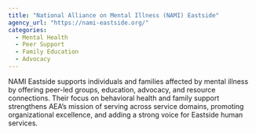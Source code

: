 ```yaml
---
title: "National Alliance on Mental Illness (NAMI) Eastside"
agency_url: "https://nami-eastside.org/"
categories:
  - Mental Health
  - Peer Support
  - Family Education
  - Advocacy
---
```

NAMI Eastside supports individuals and families affected by mental illness by offering peer-led groups, education, advocacy, and resource connections. Their focus on behavioral health and family support strengthens AEA’s mission of serving across service domains, promoting organizational excellence, and adding a strong voice for Eastside human services.
